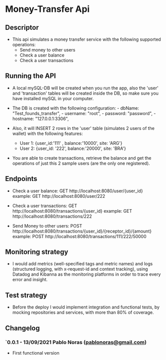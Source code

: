# Money-Transfer Api

## Descriptor
- This api simulates a money transfer service with the following supported operations: 
    - Send money to other users 
    - Check a user balance
    - Check a user transactions 
    
## Running the API
    
- A local mySQL-DB will be created when you run the app, also the 'user' and 'transaction' tables will be created inside the DB, so make sure you have installed mySQL in your computer. 
- The DB is created with the following configuration: 
                    - dbName:   "Test_founds_transfer",
                    - username: "root",
                    - password: "password",
                    - hostname: "127.0.0.1:3306",
        
- Also, it will INSERT 2 rows in the 'user' table (simulates 2 users of the wallet) with the following features: 
    - User 1: {user_id:'111' , balance:'10000', site: 'ARG'}
    - User 2: {user_id: '222', balance:'20000', site: 'BRA'}

- You are able to create transactions, retrieve the balance and get the operations of just this 2 sample users (are the only one registered).
    
 ## Endpoints
 
- Check a user balance: GET http://localhost:8080/user/{user_id}
    example:  GET http://localhost:8080/user/222
    
- Check a user transactions: GET http://localhost:8080/transactions/{user_id}
    example: GET http://localhost:8080/transactions/222
    
- Send Money to other users: POST http://localhost:8080/transactions/{user_id}/{receptor_id}/{amount}
    example: POST http://localhost:8080/transactions/111/222/50000
    
## Monitoring strategy

- I would add metrics (well-specified tags and metric names) and logs (structured logging, with x-request-id and context tracking), using Datadog and Kibanna as the monitoring platforms in order to trace every error and insight.

## Test strategy

- Before the deploy I would implement integration and functional tests, by mocking repositories and services, with more than 80% of coverage. 

## Changelog 

### `0.0.1 - 13/09/2021 Pablo Noras (pablonoras@gmail.com) 
  - First functional version